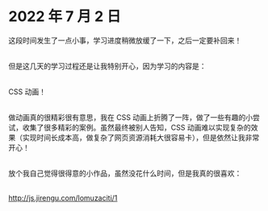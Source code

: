 ﻿# 2022 年 7 月 2 日

这段时间发生了一点小事，学习进度稍微放缓了一下，之后一定要补回来！

<br>但是这几天的学习过程还是让我特别开心，因为学习的内容是：

<br>CSS 动画！

<br>做动画真的很精彩很有意思，我在 CSS 动画上折腾了一阵，做了一些有趣的小尝试，收集了很多精彩的案例。虽然最终被别人告知，CSS 动画难以实现复杂的效果（实现时间长成本高，做复杂了网页资源消耗大很容易卡），但是依然让我非常开心！

<br>放个我自己觉得很得意的小作品，虽然没花什么时间，但是我真的很喜欢：

<br>http://js.jirengu.com/lomuzaciti/1
